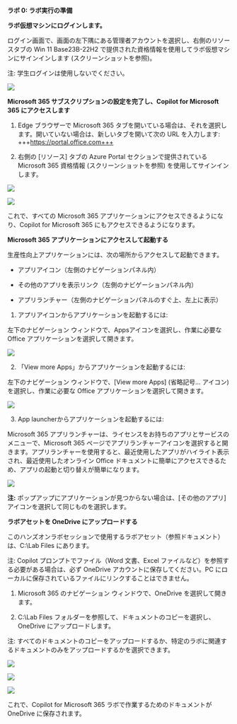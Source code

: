 **ラボ 0: ラボ実行の準備**

**ラボ仮想マシンにログインします。**

ログイン画面で、画面の左下隅にある管理者アカウントを選択し、右側のリソースタブの
Win 11 Base23B-22H2
で提供された資格情報を使用してラボ仮想マシンにサインインします
(スクリーンショットを参照)。

注: 学生ログインは使用しないでください。

![](./media/image1.png)

**Microsoft 365 サブスクリプションの設定を完了し、Copilot for Microsoft
365 にアクセスします**

1.  Edge ブラウザーで Microsoft 365
    タブを開いている場合は、それを選択します。開いていない場合は、新しいタブを開いて次の
    URL を入力します: +++https://portal.office.com+++

2.  右側の \[リソース\] タブの Azure Portal セクションで提供されている
    Microsoft 365 資格情報 (スクリーンショットを参照)
    を使用してサインインします。

![](./media/image2.png)

![](./media/image3.png)

これで、すべての Microsoft 365
アプリケーションにアクセスできるようになり、Copilot for Microsoft 365
にもアクセスできるようになります。

**Microsoft 365 アプリケーションにアクセスして起動する**

生産性向上アプリケーションには、次の場所からアクセスして起動できます。

- アプリアイコン（左側のナビゲーションパネル内）

- その他のアプリを表示リンク（左側のナビゲーションパネル内）

- アプリランチャー（左側のナビゲーションパネルのすぐ上、左上に表示）

1.  アプリアイコンからアプリケーションを起動するには:

左下のナビゲーション ウィンドウで、Appsアイコンを選択し、作業に必要な
Office アプリケーションを選択して開きます。

![](./media/image4.png)

2.  「View more Apps」からアプリケーションを起動するには:

左下のナビゲーション ウィンドウで、\[View more Apps\] (省略記号...
アイコン) を選択し、作業に必要な Office
アプリケーションを選択して開きます。

![](./media/image5.png)

3.  App launcherからアプリケーションを起動するには:

Microsoft 365
アプリランチャーは、ライセンスをお持ちのアプリとサービスのメニューで、Microsoft
365
ページでアプリランチャーアイコンを選択すると開きます。アプリランチャーを使用すると、最近使用したアプリがハイライト表示され、最近使用したオンライン
Office
ドキュメントに簡単にアクセスできるため、アプリの起動と切り替えが簡単になります。

![](./media/image6.png)

**注:**
ポップアップにアプリケーションが見つからない場合は、\[その他のアプリ\]
アイコンを選択して同じものを選択します。

**ラボアセットを OneDrive にアップロードする**

このハンズオンラボセッションで使用するラボアセット（参照ドキュメント）は、C:\Lab
Files にあります。

注: Copilot プロンプトでファイル（Word 文書、Excel
ファイルなど）を参照する必要がある場合は、必ず OneDrive
アカウントに保存してください。PC
にローカルに保存されているファイルにリンクすることはできません。

1.  Microsoft 365 のナビゲーション ウィンドウで、OneDrive
    を選択して開きます。

2.  C:\Lab Files
    フォルダーを参照して、ドキュメントのコピーを選択し、OneDrive
    にアップロードします。

注:
すべてのドキュメントのコピーをアップロードするか、特定のラボに関連するドキュメントのみをアップロードするかを選択できます。

![](./media/image7.png)

![](./media/image8.png)

![](./media/image9.png)

これで、Copilot for Microsoft 365 ラボで作業するためのドキュメントが
OneDrive に保存されます。
